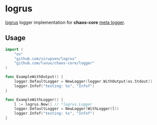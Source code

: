 # logrus

[logrus](https://github.com/sirupsen/logrus) logger implementation for __chaos-core__ [meta logger](https://github.com/lvnux/chaos-core/tree/master/logger).

## Usage

```go
import (
	"os"
	"github.com/sirupsen/logrus"
	"github.com/lvnux/chaos-core/logger"
)

func ExampleWithOutput() {
	logger.DefaultLogger = NewLogger(logger.WithOutput(os.Stdout))
	logger.Infof("testing: %s", "Infof")
}

func ExampleWithLogger() {
	l := logrus.New() // *logrus.Logger
	logger.DefaultLogger = NewLogger(WithLogger(l))
	logger.Infof("testing: %s", "Infof")
}
```

